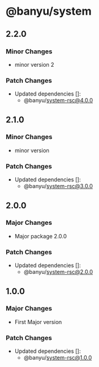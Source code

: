 # @banyu/system

## 2.2.0

### Minor Changes

- minor version 2

### Patch Changes

- Updated dependencies []:
  - @banyu/system-rsc@4.0.0

## 2.1.0

### Minor Changes

- minor version

### Patch Changes

- Updated dependencies []:
  - @banyu/system-rsc@3.0.0

## 2.0.0

### Major Changes

- Major package 2.0.0

### Patch Changes

- Updated dependencies []:
  - @banyu/system-rsc@2.0.0

## 1.0.0

### Major Changes

- First Major version

### Patch Changes

- Updated dependencies []:
  - @banyu/system-rsc@1.0.0
